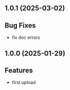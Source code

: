 ## 1.0.1 (2025-03-02)

## Bug Fixes

- fix doc errors

## 1.0.0 (2025-01-29)

## Features

- first upload